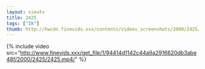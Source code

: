 ```yaml
--- 
layout: sieutv
title: 2425
tags: ["1k"]
thumb: http://hwcdn.finevids.xxx/contents/videos_screenshots/2000/2425/preview.mp4.jpg
---
```

{% include video src="http://www.finevids.xxx/get_file/1/94414d1142c44a9a2916620db3abe48f/2000/2425/2425.mp4/" %} 
